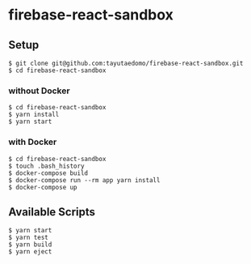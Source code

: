 # firebase-react-sandbox

## Setup

```
$ git clone git@github.com:tayutaedomo/firebase-react-sandbox.git
$ cd firebase-react-sandbox
```

### without Docker

```
$ cd firebase-react-sandbox
$ yarn install
$ yarn start
```

### with Docker

```
$ cd firebase-react-sandbox
$ touch .bash_history
$ docker-compose build
$ docker-compose run --rm app yarn install
$ docker-compose up
```

## Available Scripts

```
$ yarn start
$ yarn test
$ yarn build
$ yarn eject
```

